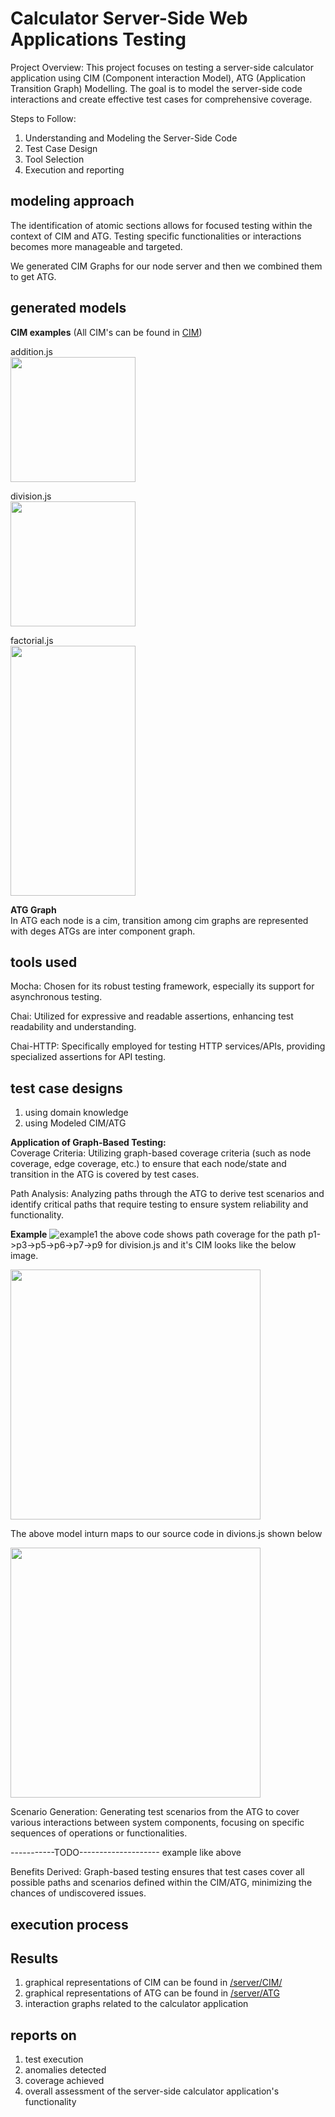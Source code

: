 # Calculator Server-Side Web Applications Testing

Project Overview:
This project focuses on testing a server-side calculator application using CIM (Component interaction Model), ATG (Application Transition Graph) Modelling. The goal is to model the server-side code interactions and create effective test cases for comprehensive coverage.

Steps to Follow:
1. Understanding and Modeling the Server-Side Code
2. Test Case Design
3. Tool Selection 
4. Execution and reporting

## modeling approach
The identification of atomic sections allows for focused testing within the context of CIM and ATG. Testing specific functionalities or interactions becomes more manageable and targeted.

We generated CIM Graphs for our node server and then we combined them to get ATG.

## generated models
<b>CIM examples</b>
(All CIM's can be found in [CIM](server/CIM/))

addition.js</br>
<img src="server/CIM/addition.png" width="200">

division.js</br>
<img src="server/CIM/division.png" width="200">

factorial.js</br>
<img src="server/CIM/fact.png" width="200" height="400">

<b>ATG Graph</b></br>
In ATG each node is a cim, transition among cim graphs are represented with deges ATGs are inter component graph.

## tools used 
Mocha: Chosen for its robust testing framework, especially its support for asynchronous testing.

Chai: Utilized for expressive and readable assertions, enhancing test readability and understanding.

Chai-HTTP: Specifically employed for testing HTTP services/APIs, providing specialized assertions for API testing.

## test case designs
1. using domain knowledge
1. using Modeled CIM/ATG

<b>Application of Graph-Based Testing:</b><br/>
Coverage Criteria: Utilizing graph-based coverage criteria (such as node coverage, edge coverage, etc.) to ensure that each node/state and transition in the ATG is covered by test cases.

Path Analysis: Analyzing paths through the ATG to derive test scenarios and identify critical paths that require testing to ensure system reliability and functionality.

<b>Example</b>
![example1](/public/images/example1.png)
the above code shows path coverage for the path p1->p3->p5->p6->p7->p9 for division.js and it's CIM looks like the below image.

<img src="server/CIM/division.png"  width="400" height="400">

The above model inturn maps to our source code in divions.js shown below 

<img src="./public/images/example1Src.png"  width="400" height="400">



Scenario Generation: Generating test scenarios from the ATG to cover various interactions between system components, focusing on specific sequences of operations or functionalities.

-----------TODO-------------------- example like above

Benefits Derived:
Graph-based testing ensures that test cases cover all possible paths and scenarios defined within the CIM/ATG, minimizing the chances of undiscovered issues.

## execution process


## Results

1. graphical representations of CIM can be found in [/server/CIM/](server/CIM)
2. graphical representations of ATG can be found in [/server/ATG](server/ATG)
3. interaction graphs related to the calculator application

## reports on 
1. test execution
2. anomalies detected 
3. coverage achieved
4. overall assessment of the server-side calculator application's functionality